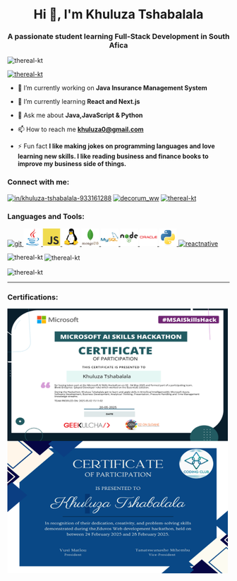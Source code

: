 <h1 align="center">Hi 👋, I'm Khuluza Tshabalala</h1>
<h3 align="center">A passionate student learning Full-Stack Development in South Afica</h3>

<p align="left"> <img src="https://komarev.com/ghpvc/?username=thereal-kt&label=Profile%20views&color=0e75b6&style=flat" alt="thereal-kt" /> </p>

<p align="left"> <a href="https://github.com/ryo-ma/github-profile-trophy"><img src="https://github-profile-trophy.vercel.app/?username=thereal-kt" alt="thereal-kt" /></a> </p>

- 🔭 I’m currently working on **Java Insurance Management System**

- 🌱 I’m currently learning **React and Next.js**

- 💬 Ask me about **Java,JavaScript & Python**

- 📫 How to reach me **khuluza0@gmail.com**

- ⚡ Fun fact **I like making jokes on programming languages and love learning new skills. I like reading business and finance books to improve my business side of things.**

<h3 align="left">Connect with me:</h3>
<p align="left">
<a href="https://linkedin.com/in/in/khuluza-tshabalala-933161288" target="blank"><img align="center" src="https://raw.githubusercontent.com/rahuldkjain/github-profile-readme-generator/master/src/images/icons/Social/linked-in-alt.svg" alt="in/khuluza-tshabalala-933161288" height="30" width="40" /></a>
<a href="https://instagram.com/decorum_ww" target="blank"><img align="center" src="https://raw.githubusercontent.com/rahuldkjain/github-profile-readme-generator/master/src/images/icons/Social/instagram.svg" alt="decorum_ww" height="30" width="40" /></a>
<a href="https://www.leetcode.com/thereal-kt" target="blank"><img align="center" src="https://raw.githubusercontent.com/rahuldkjain/github-profile-readme-generator/master/src/images/icons/Social/leet-code.svg" alt="thereal-kt" height="30" width="40" /></a>
</p>

<h3 align="left">Languages and Tools:</h3>
<p align="left"> <a href="https://git-scm.com/" target="_blank" rel="noreferrer"> <img src="https://www.vectorlogo.zone/logos/git-scm/git-scm-icon.svg" alt="git" width="40" height="40"/> </a> <a href="https://www.java.com" target="_blank" rel="noreferrer"> <img src="https://raw.githubusercontent.com/devicons/devicon/master/icons/java/java-original.svg" alt="java" width="40" height="40"/> </a> <a href="https://developer.mozilla.org/en-US/docs/Web/JavaScript" target="_blank" rel="noreferrer"> <img src="https://raw.githubusercontent.com/devicons/devicon/master/icons/javascript/javascript-original.svg" alt="javascript" width="40" height="40"/> </a> <a href="https://www.linux.org/" target="_blank" rel="noreferrer"> <img src="https://raw.githubusercontent.com/devicons/devicon/master/icons/linux/linux-original.svg" alt="linux" width="40" height="40"/> </a> <a href="https://www.mongodb.com/" target="_blank" rel="noreferrer"> <img src="https://raw.githubusercontent.com/devicons/devicon/master/icons/mongodb/mongodb-original-wordmark.svg" alt="mongodb" width="40" height="40"/> </a> <a href="https://www.mysql.com/" target="_blank" rel="noreferrer"> <img src="https://raw.githubusercontent.com/devicons/devicon/master/icons/mysql/mysql-original-wordmark.svg" alt="mysql" width="40" height="40"/> </a> <a href="https://nodejs.org" target="_blank" rel="noreferrer"> <img src="https://raw.githubusercontent.com/devicons/devicon/master/icons/nodejs/nodejs-original-wordmark.svg" alt="nodejs" width="40" height="40"/> </a> <a href="https://www.oracle.com/" target="_blank" rel="noreferrer"> <img src="https://raw.githubusercontent.com/devicons/devicon/master/icons/oracle/oracle-original.svg" alt="oracle" width="40" height="40"/> </a> <a href="https://www.python.org" target="_blank" rel="noreferrer"> <img src="https://raw.githubusercontent.com/devicons/devicon/master/icons/python/python-original.svg" alt="python" width="40" height="40"/> </a> <a href="https://reactnative.dev/" target="_blank" rel="noreferrer"> <img src="https://reactnative.dev/img/header_logo.svg" alt="reactnative" width="40" height="40"/> </a> </p>

<p><img align="left" src="https://github-readme-stats.vercel.app/api/top-langs?username=thereal-kt&show_icons=true&locale=en&layout=compact" alt="thereal-kt" /></p>

<p>&nbsp;<img align="center" src="https://github-readme-stats.vercel.app/api?username=thereal-kt&show_icons=true&locale=en" alt="thereal-kt" /></p>

<p><img align="center" src="https://github-readme-streak-stats.herokuapp.com/?user=thereal-kt&" alt="thereal-kt" /></p>

****
<h3 align="left">Certifications:</h3>
<img align="center" src="/Images/Khuluza Microsoft AI Skills Hackathon - 20250520174509.png" width="500" height="300" />
<img alignt="center" src="/Images/Screenshot 2025-05-20 175440.png" width="500" height="300" />
